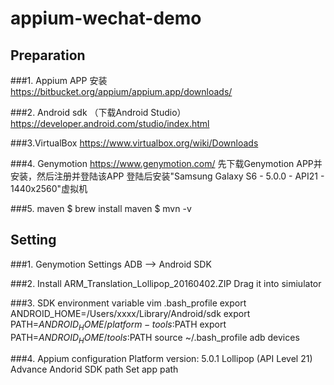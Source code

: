 # appium-wechat-demo
## Preparation
###1. Appium APP 安装
	https://bitbucket.org/appium/appium.app/downloads/

###2. Android sdk （下载Android Studio）
	https://developer.android.com/studio/index.html

###3.VirtualBox
	https://www.virtualbox.org/wiki/Downloads

###4. Genymotion
	https://www.genymotion.com/
	先下载Genymotion APP并安装，然后注册并登陆该APP
	登陆后安装"Samsung Galaxy S6 - 5.0.0 - API21 - 1440x2560"虚拟机

###5. maven
	 $ brew install maven
	 $ mvn -v

## Setting
###1. Genymotion Settings
    ADB --> Android SDK

###2. Install ARM_Translation_Lollipop_20160402.ZIP
    Drag it into simiulator


###3. SDK environment variable
    vim .bash_profile
	export ANDROID_HOME=/Users/xxxx/Library/Android/sdk
	export PATH=$ANDROID_HOME/platform-tools:$PATH
	export PATH=$ANDROID_HOME/tools:$PATH
	source ~/.bash_profile
	adb devices

###4. Appium configuration
	Platform version: 5.0.1 Lollipop (API Level 21)
	Advance Andorid SDK path
	Set app path